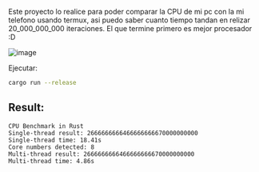Este proyecto lo realice para poder comparar la CPU de mi pc con la mi telefono usando termux, asi puedo saber cuanto tiempo tandan en relizar 20_000_000_000 iteraciones.
El que termine primero es mejor procesador :D

![image](https://github.com/user-attachments/assets/1a16278a-1543-4cf3-bd86-fc5b00146c75)


Ejecutar:
```sh
cargo run --release
```

## Result:

```
CPU Benchmark in Rust
Single-thread result: 2666666666466666666670000000000
Single-thread time: 18.41s
Core numbers detected: 8
Multi-thread result: 2666666666466666666670000000000
Multi-thread time: 4.86s
```
